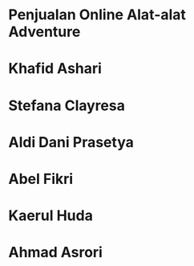 # Penjualan Online Alat-alat Adventure

# Khafid Ashari
# Stefana Clayresa
# Aldi Dani Prasetya
# Abel Fikri
# Kaerul Huda
# Ahmad Asrori

